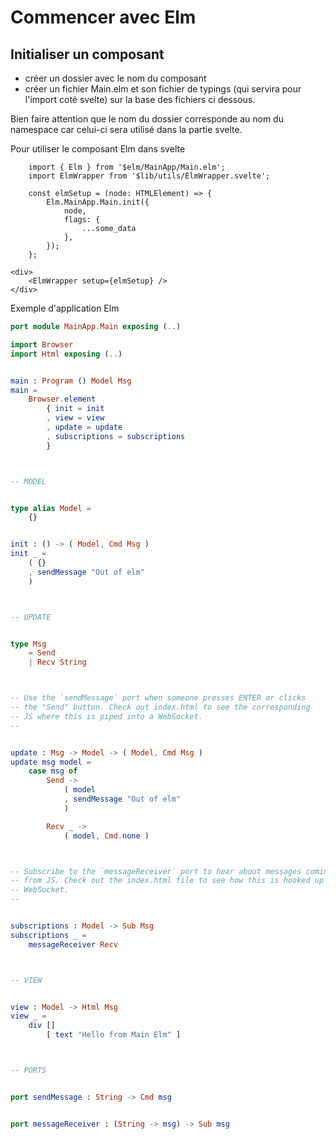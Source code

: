 # Commencer avec Elm

## Initialiser un composant

- créer un dossier avec le nom du composant
- créer un fichier Main.elm et son fichier de typings (qui servira pour l'import coté svelte) sur la base des fichiers ci dessous.

Bien faire attention que le nom du dossier corresponde au nom du namespace car celui-ci sera utilisé dans la partie svelte.

Pour utiliser le composant Elm dans svelte

```svelte
	import { Elm } from '$elm/MainApp/Main.elm';
	import ElmWrapper from '$lib/utils/ElmWrapper.svelte';

	const elmSetup = (node: HTMLElement) => {
		Elm.MainApp.Main.init({
			node,
			flags: {
				...some_data
			},
		});
	};

<div>
	<ElmWrapper setup={elmSetup} />
</div>
```

Exemple d'application Elm

```elm
port module MainApp.Main exposing (..)

import Browser
import Html exposing (..)


main : Program () Model Msg
main =
    Browser.element
        { init = init
        , view = view
        , update = update
        , subscriptions = subscriptions
        }



-- MODEL


type alias Model =
    {}


init : () -> ( Model, Cmd Msg )
init _ =
    ( {}
    , sendMessage "Out of elm"
    )



-- UPDATE


type Msg
    = Send
    | Recv String



-- Use the `sendMessage` port when someone presses ENTER or clicks
-- the "Send" button. Check out index.html to see the corresponding
-- JS where this is piped into a WebSocket.
--


update : Msg -> Model -> ( Model, Cmd Msg )
update msg model =
    case msg of
        Send ->
            ( model
            , sendMessage "Out of elm"
            )

        Recv _ ->
            ( model, Cmd.none )



-- Subscribe to the `messageReceiver` port to hear about messages coming in
-- from JS. Check out the index.html file to see how this is hooked up to a
-- WebSocket.
--


subscriptions : Model -> Sub Msg
subscriptions _ =
    messageReceiver Recv



-- VIEW


view : Model -> Html Msg
view _ =
    div []
        [ text "Hello from Main Elm" ]



-- PORTS


port sendMessage : String -> Cmd msg


port messageReceiver : (String -> msg) -> Sub msg
```
